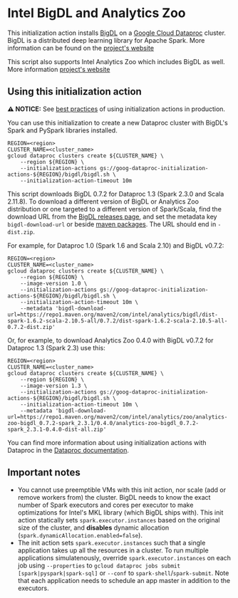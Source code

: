 # Intel BigDL and Analytics Zoo

This initialization action installs [BigDL](https://github.com/intel-analytics/BigDL)
on a [Google Cloud Dataproc](https://cloud.google.com/dataproc) cluster.
BigDL is a distributed deep learning library for Apache Spark. More information can be found on the
[project's website](https://bigdl-project.github.io/)

This script also supports Intel Analytics Zoo which includes BigDL as well. 
More information [project's website](https://analytics-zoo.github.io) 

## Using this initialization action

**:warning: NOTICE:** See [best practices](README.md#how-initialization-actions-are-used) of using initialization actions in production.

You can use this initialization to create a new Dataproc cluster with BigDL's Spark and PySpark libraries installed.

```
REGION=<region>
CLUSTER_NAME=<cluster_name>
gcloud dataproc clusters create ${CLUSTER_NAME} \
    --region ${REGION} \
    --initialization-actions gs://goog-dataproc-initialization-actions-${REGION}/bigdl/bigdl.sh \
    --initialization-action-timeout 10m
```

This script downloads BigDL 0.7.2 for Dataproc 1.3 (Spark 2.3.0 and Scala 2.11.8). 
To download a different version of BigDL or Analytics Zoo distribution 
or one targeted to a different version of Spark/Scala, 
find the download URL from the [BigDL releases page](https://bigdl-project.github.io/master/#release-download), and set the metadata key `bigdl-download-url` 
or beside [maven packages](https://repo1.maven.org/maven2/com/intel/analytics/). 
The URL should end in `-dist.zip`.

For example, for Dataproc 1.0 (Spark 1.6 and Scala 2.10) and BigDL v0.7.2:

```
REGION=<region>
CLUSTER_NAME=<cluster_name>
gcloud dataproc clusters create ${CLUSTER_NAME} \
    --region ${REGION} \
    --image-version 1.0 \
    --initialization-actions gs://goog-dataproc-initialization-actions-${REGION}/bigdl/bigdl.sh \
    --initialization-action-timeout 10m \
    --metadata 'bigdl-download-url=https://repo1.maven.org/maven2/com/intel/analytics/bigdl/dist-spark-1.6.2-scala-2.10.5-all/0.7.2/dist-spark-1.6.2-scala-2.10.5-all-0.7.2-dist.zip'
```

Or, for example, to download Analytics Zoo 0.4.0 with BigDL v0.7.2 for Dataproc 1.3 (Spark 2.3) use this:

```
REGION=<region>
CLUSTER_NAME=<cluster_name>
gcloud dataproc clusters create ${CLUSTER_NAME} \
    --region ${REGION} \
    --image-version 1.3 \
    --initialization-actions gs://goog-dataproc-initialization-actions-${REGION}/bigdl/bigdl.sh \
    --initialization-action-timeout 10m \
    --metadata 'bigdl-download-url=https://repo1.maven.org/maven2/com/intel/analytics/zoo/analytics-zoo-bigdl_0.7.2-spark_2.3.1/0.4.0/analytics-zoo-bigdl_0.7.2-spark_2.3.1-0.4.0-dist-all.zip'
```
 

You can find more information about using initialization actions with Dataproc in the [Dataproc documentation](https://cloud.google.com/dataproc/init-actions).

## Important notes

* You cannot use preemptible VMs with this init action, nor scale (add or remove workers from) the cluster. BigDL needs to know the exact number of Spark executors and cores per executor to make optimizations for Intel's MKL library (which BigDL ships with). This init action statically sets `spark.executor.instances` based on the original size of the cluster, and **disables** dynamic allocation (`spark.dynamicAllocation.enabled=false`).
* The init action sets `spark.executor.instances` such that a single application takes up all the resources in a cluster. To run multiple applications simulatenously, override `spark.executor.instances` on each job using `--properties` to `gcloud dataproc jobs submit [spark|pyspark|spark-sql]` or `--conf` to `spark-shell`/`spark-submit`. Note that each application needs to schedule an app master in addition to the executors.
